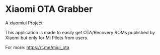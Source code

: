 # Xiaomi OTA Grabber

A xiaomiui Project

This application is made to easily get OTA/Recovery ROMs published by Xiaomi but only for Mi Pilots from users. 

For more: https://t.me/miui_ota